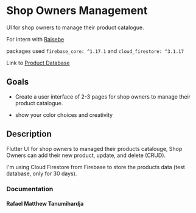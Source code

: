 # Shop Owners Management

UI for shop owners to manage their product catalogue.​

For intern with [Raisebe](https://www.raisebe.com/)

packages used `firebase_core: ^1.17.1` 
and  `cloud_firestore: ^3.1.17`

Link to [Product Database](https://console.firebase.google.com/project/shop-owners-management/firestore/data/~2Fproducts~2Fd3M763pwnXV9y21LHqJC)

## Goals
- Create a user interface of 2-3 pages for shop owners to manage their product catalogue.​

- show your color choices and creativity​
## Description

Flutter UI for shop owners to managed their products catalouge, Shop Owners can add their new product, update, and delete (CRUD).

I'm using Cloud Firestore from Firebase to store the products data (test database, only for 30 days).


### Documentation


#### Rafael Matthew Tanumihardja